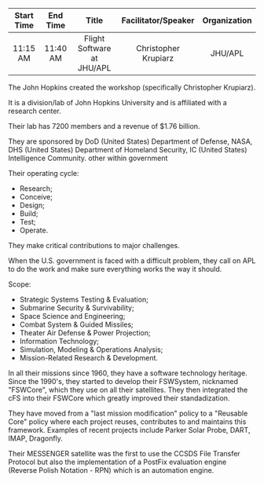 | Start Time   | End Time  | Title  | Facilitator/Speaker  | Organization  |
|:---:|:---:|:---:|:---:|:---:|
| 11:15 AM  | 11:40 AM  | Flight Software at JHU/APL  | Christopher Krupiarz  | JHU/APL  |


The John Hopkins created the workshop (specifically Christopher Krupiarz).

It is a division/lab of John Hopkins University and is affiliated with a research center.

Their lab has 7200 members and a revenue of $1.76 billion.

They are sponsored by
    DoD (United States) Department of Defense,
    NASA,
    DHS (United States) Department of Homeland Security,
    IC (United States) Intelligence Community.
    other within government

Their operating cycle: 
- Research;
- Conceive;
- Design;
- Build;
- Test;
- Operate.

They make critical contributions to major challenges.

When the U.S. government is faced with a difficult problem, they call on APL to do the work and make sure everything works the way it should.

Scope:
- Strategic Systems Testing & Evaluation;
- Submarine Security & Survivability;
- Space Science and Engineering;
- Combat System & Guided Missiles;
- Theater Air Defense & Power Projection;
- Information Technology;
- Simulation, Modeling & Operations Analysis;
- Mission-Related Research & Development.

In all their missions since 1960, they have a software technology heritage.
Since the 1990's, they started to develop their FSWSystem, nicknamed "FSWCore", which they use on all their satellites. They then integrated the cFS into their FSWCore which greatly improved their standadization.

They have moved from a "last mission modification" policy to a "Reusable Core" policy where each project reuses, contributes to and maintains this framework.
Examples of recent projects include Parker Solar Probe, DART, IMAP, Dragonfly.

Their MESSENGER satellite was the first to use the CCSDS File Transfer Protocol but also the implementation of a PostFix evaluation engine (Reverse Polish Notation - RPN) which is an automation engine.
